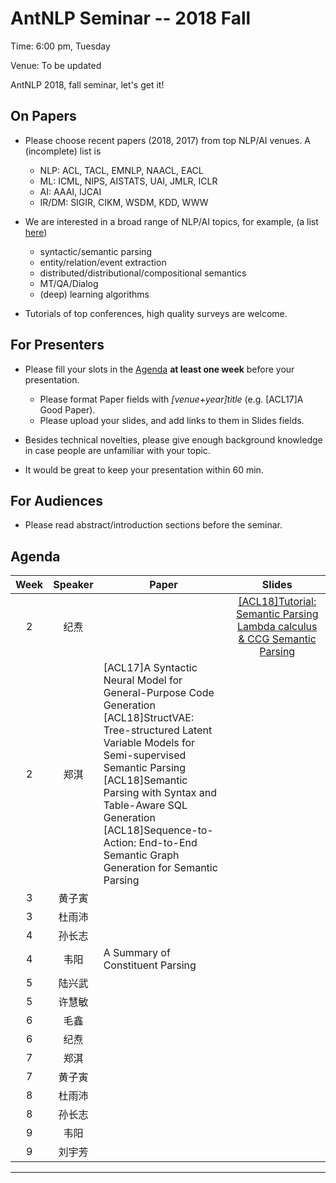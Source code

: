 # AntNLP Seminar -- 2018 Fall

Time: 6:00 pm, Tuesday

Venue: To be updated

AntNLP 2018, fall seminar, let's get it!

## On Papers

- Please choose recent papers (2018, 2017) from top NLP/AI venues. A (incomplete) list is
  - NLP: ACL, TACL, EMNLP, NAACL, EACL
  - ML:  ICML, NIPS, AISTATS, UAI, JMLR, ICLR
  - AI:  AAAI, IJCAI
  - IR/DM: SIGIR, CIKM, WSDM, KDD, WWW

- We are interested in a broad range of NLP/AI topics, for example, (a list [here](https://slack-files.com/T22T1UP8Q-F726RJERH-9a39cc3d9a))

  - syntactic/semantic parsing
  - entity/relation/event extraction
  - distributed/distributional/compositional semantics
  - MT/QA/Dialog
  - (deep) learning algorithms

- Tutorials of top conferences, high quality surveys are welcome.

## For Presenters

- Please fill your slots in the [Agenda](#agenda) **at least one week** before your presentation.

  - Please format Paper fields with *[venue+year]title* (e.g. [ACL17]A Good Paper).
  - Please upload your slides, and add links to them in Slides fields.
- Besides technical novelties, please give enough background knowledge in case people are unfamiliar with your topic.
- It would be great to keep your presentation within 60 min.

## For Audiences

- Please read abstract/introduction sections before the seminar.

## Agenda

Week   | Speaker   | Paper   | Slides
:---:  | :---: | --- | :---:
2 | 纪焘 |  |[[ACL18]Tutorial: Semantic Parsing](https://github.com/allenai/acl2018-semantic-parsing-tutorial)<br>[Lambda calculus & CCG Semantic Parsing](https://courses.cs.washington.edu/courses/csep517/13au/slides/csep517au13-semantic-parsing.pdf) |
2 | 郑淇 | [ACL17]A Syntactic Neural Model for General-Purpose Code Generation<br/>[ACL18]StructVAE: Tree-structured Latent Variable Models for Semi-supervised Semantic Parsing<br/>[ACL18]Semantic Parsing with Syntax and Table-Aware SQL Generation<br/>[ACL18]Sequence-to-Action: End-to-End Semantic Graph Generation for Semantic Parsing| |
3 | 黄子寅 | | |
3 | 杜雨沛 | | |
4 | 孙长志 | | |
4 | 韦阳 | A Summary of Constituent Parsing | |
5 | 陆兴武 | | |
5 | 许慧敏 | | |
6 | 毛鑫 | | |
6 | 纪焘 | | |
7 | 郑淇 | | |
7 | 黄子寅 | | |
8 | 杜雨沛 | | |
8 | 孙长志 | | |
9 | 韦阳 | | |
9 | 刘宇芳 | | |

---
